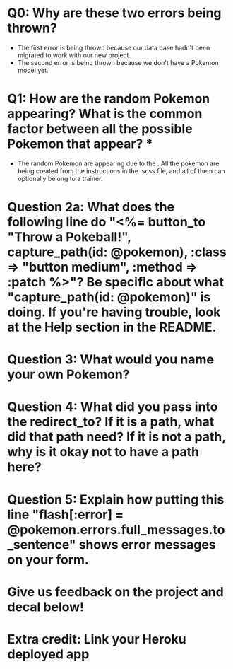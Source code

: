 # Q0: Why are these two errors being thrown?
- The first error is being thrown because our data base hadn't been migrated to work with our new project.
- The second error is being thrown because we don't have a Pokemon model yet.

# Q1: How are the random Pokemon appearing? What is the common factor between all the possible Pokemon that appear? *
- The random Pokemon are appearing due to the . All the pokemon are being created from the instructions in the .scss file, and all of them can optionally belong to a trainer.

# Question 2a: What does the following line do "<%= button_to "Throw a Pokeball!", capture_path(id: @pokemon), :class => "button medium", :method => :patch %>"? Be specific about what "capture_path(id: @pokemon)" is doing. If you're having trouble, look at the Help section in the README.

# Question 3: What would you name your own Pokemon?

# Question 4: What did you pass into the redirect_to? If it is a path, what did that path need? If it is not a path, why is it okay not to have a path here?

# Question 5: Explain how putting this line "flash[:error] = @pokemon.errors.full_messages.to_sentence" shows error messages on your form.

# Give us feedback on the project and decal below!

# Extra credit: Link your Heroku deployed app
